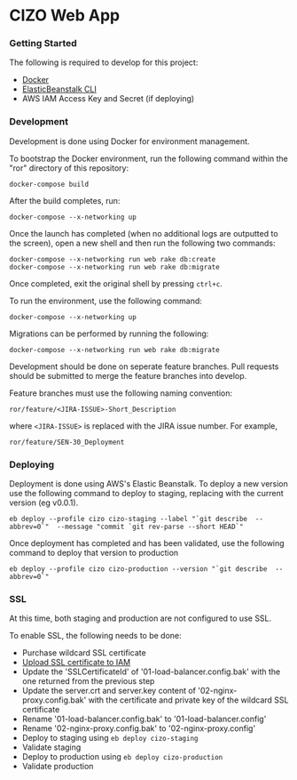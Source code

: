 # CIZO Web App

### Getting Started

The following is required to develop for this project:
- [Docker](https://docs.docker.com/engine/installation/mac/)
- [ElasticBeanstalk CLI](http://docs.aws.amazon.com/elasticbeanstalk/latest/dg/eb-cli3-install.html)
- AWS IAM Access Key and Secret (if deploying)

### Development

Development is done using Docker for environment management. 

To bootstrap the Docker environment, run the following command within the "ror" directory of this repository:

```
docker-compose build
```

After the build completes, run:

```
docker-compose --x-networking up 
```

Once the launch has completed (when no additional logs are outputted to the screen), open a new shell and then run the following two commands:

```
docker-compose --x-networking run web rake db:create
docker-compose --x-networking run web rake db:migrate
```

Once completed, exit the original shell by pressing `ctrl+c`.

To run the environment, use the following command:

```
docker-compose --x-networking up
```

Migrations can be performed by running the following:

```
docker-compose --x-networking run web rake db:migrate
```

Development should be done on seperate feature branches. Pull requests should be submitted to merge the feature branches into develop. 

Feature branches must use the following naming convention:
```
ror/feature/<JIRA-ISSUE>-Short_Description
```
where `<JIRA-ISSUE>` is replaced with the JIRA issue number. For example,
```
ror/feature/SEN-30_Deployment
```

### Deploying

Deployment is done using AWS's Elastic Beanstalk. To deploy a new version use the following command to deploy to staging, replacing <version> with the current version (eg v0.0.1).

```
eb deploy --profile cizo cizo-staging --label "`git describe  --abbrev=0`"  --message "commit `git rev-parse --short HEAD`" 
```

Once deployment has completed and has been validated, use the following command to deploy that version to production

```
eb deploy --profile cizo cizo-production --version "`git describe  --abbrev=0`"
```

### SSL

At this time, both staging and production are not configured to use SSL. 

To enable SSL, the following needs to be done:
- Purchase wildcard SSL certificate
- [Upload SSL certificate to IAM](http://docs.aws.amazon.com/IAM/latest/UserGuide/id_credentials_server-certs_manage.html)
- Update the 'SSLCertificateId' of '01-load-balancer.config.bak' with the one returned from the previous step
- Update the server.crt and server.key content of '02-nginx-proxy.config.bak' with the certificate and private key of the wildcard SSL certificate
- Rename '01-load-balancer.config.bak' to '01-load-balancer.config'
- Rename '02-nginx-proxy.config.bak' to '02-nginx-proxy.config'
- Deploy to staging using `eb deploy cizo-staging`
- Validate staging
- Deploy to production using `eb deploy cizo-production`
- Validate production

